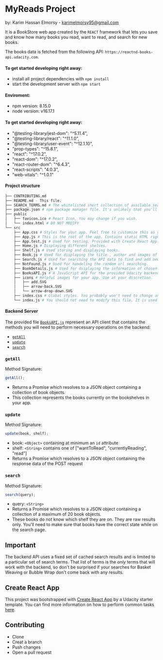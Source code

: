 # MyReads Project

by: Karim Hassan Elmorsy - karimelmorsy95@gmail.com

It is a BookStore web app created by the `REACT` framework that lets you save and know how many books you read, want to read, and search for new books.

The books data is fetched from the following API: `https://reactnd-books-api.udacity.com`.

#### To get started developing right away:

- install all project dependencies with `npm install`
- start the development server with `npm start`

 #### Enviroment:
- npm version: 8.15.0
- node version: v16.17.1
 #### To get started developing right away:

- "@testing-library/jest-dom": "^5.11.4",
- "@testing-library/react": "^11.1.0",
- "@testing-library/user-event": "^12.1.10",
- "prop-types": "^15.8.1",
- "react": "^17.0.2",
- "react-dom": "^17.0.2",
- "react-router-dom": "^6.4.3",
- "react-scripts": "4.0.3",
- "web-vitals": "^1.0.1"
      

#### Project structure

```bash
├── CONTRIBUTING.md
├── README.md - This file.
├── SEARCH_TERMS.md # The whitelisted short collection of available search terms for you to use with your app.
├── package.json # npm package manager file. It's unlikely that you'll need to modify this.
├── public
│   ├── favicon.ico # React Icon, You may change if you wish.
│   └── index.html # DO NOT MODIFY
└── src
    ├── App.css # Styles for your app. Feel free to customize this as you desire.
    ├── App.js # This is the root of the app. Contains static HTML right now.
    ├── App.test.js # Used for testing. Provided with Create React App. Testing is encouraged, but not required.
    ├── Home.js # Displaying different shelves.
    ├── Shelf.js # Used storing and displaying books.
    ├── Book.js # Used for displaying the title , author and images of the books.
    ├── Search.js # Used for searching the API data to find and add new books to the shelves.
    ├── NotFound.js # Used for handeling the random url searching.
    ├── BookDetails.js # Used for dsiplaying the information of chosen book.
    ├── BooksAPI.js # A JavaScript API for the provided Udacity backend. Instructions for the methods are below.
    ├── icons # Helpful images for your app. Use at your discretion.
    │   ├── add.SVG
    │   ├── arrow-back.SVG
    │   └── arrow-drop-down.SVG
    ├── index.css # Global styles. You probably won't need to change anything here.
    └── index.js # You should not need to modify this file. It is used for DOM rendering only.
```

#### Backend Server

The provided file [`BooksAPI.js`](src/BooksAPI.js) represent an API client that contains the methods you will need to perform necessary operations on the backend:

- [`getAll`](#getall)
- [`update`](#update)
- [`search`](#search)

### `getAll`

Method Signature:

```js
getAll();
```

- Returns a Promise which resolves to a JSON object containing a collection of book objects.
- This collection represents the books currently on the bookshelves in your app.

### `update`

Method Signature:

```js
update(book, shelf);
```

- book: `<Object>` containing at minimum an `id` attribute
- shelf: `<String>` contains one of ["wantToRead", "currentlyReading", "read"]
- Returns a Promise which resolves to a JSON object containing the response data of the POST request

### `search`

Method Signature:

```js
search(query);
```

- query: `<String>`
- Returns a Promise which resolves to a JSON object containing a collection of a maximum of 20 book objects.
- These books do not know which shelf they are on. They are raw results only. You'll need to make sure that books have the correct state while on the search page.

## Important

The backend API uses a fixed set of cached search results and is limited to a particular set of search terms. That list of terms is the _only_ terms that will work with the backend, so don't be surprised if your searches for Basket Weaving or Bubble Wrap don't come back with any results.

## Create React App

This project was bootstrapped with [Create React App](https://github.com/facebook/create-react-app) by a Udacity starter template. You can find more information on how to perform common tasks [here](https://github.com/facebook/create-react-app/blob/main/packages/cra-template/template/README.md).

## Contributing

- Clone
- Creat a branch
- Push changes
- Open a pull request
